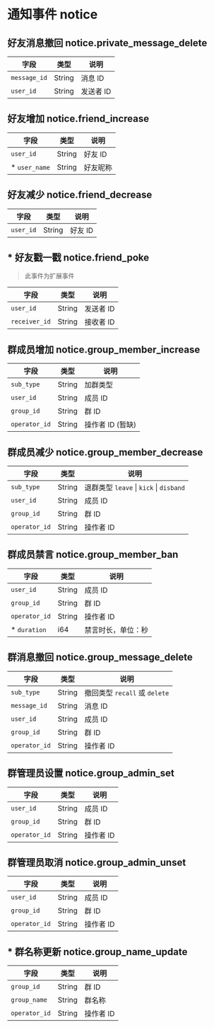 # 通知事件 notice

## 好友消息撤回 notice.private_message_delete

| 字段         | 类型   | 说明      |
| ------------ | ------ | --------- |
| `message_id` | String | 消息 ID   |
| `user_id`    | String | 发送者 ID |

## 好友增加 notice.friend_increase

| 字段          | 类型   | 说明     |
| ------------- | ------ | -------- |
| `user_id`     | String | 好友 ID  |
| * `user_name` | String | 好友昵称 |

## 好友减少 notice.friend_decrease

| 字段      | 类型   | 说明    |
| --------- | ------ | ------- |
| `user_id` | String | 好友 ID |

## * 好友戳一戳 notice.friend_poke

> 此事件为扩展事件

| 字段          | 类型   | 说明      |
| ------------- | ------ | --------- |
| `user_id`     | String | 发送者 ID |
| `receiver_id` | String | 接收者 ID |

## 群成员增加 notice.group_member_increase

| 字段          | 类型   | 说明             |
| ------------- | ------ | ---------------- |
| `sub_type`    | String | 加群类型         |
| `user_id`     | String | 成员 ID          |
| `group_id`    | String | 群 ID            |
| `operator_id` | String | 操作者 ID (暂缺) |

## 群成员减少 notice.group_member_decrease

| 字段          | 类型   | 说明                                    |
| ------------- | ------ | --------------------------------------- |
| `sub_type`    | String | 退群类型 `leave` \| `kick` \| `disband` |
| `user_id`     | String | 成员 ID                                 |
| `group_id`    | String | 群 ID                                   |
| `operator_id` | String | 操作者 ID                               |

## 群成员禁言 notice.group_member_ban

| 字段          | 类型   | 说明               |
| ------------- | ------ | ------------------ |
| `user_id`     | String | 成员 ID            |
| `group_id`    | String | 群 ID              |
| `operator_id` | String | 操作者 ID          |
| * `duration`  | i64    | 禁言时长，单位：秒 |

## 群消息撤回 notice.group_message_delete

| 字段          | 类型   | 说明                          |
| ------------- | ------ | ----------------------------- |
| `sub_type`    | String | 撤回类型 `recall` 或 `delete` |
| `message_id`  | String | 消息 ID                       |
| `user_id`     | String | 成员 ID                       |
| `group_id`    | String | 群 ID                         |
| `operator_id` | String | 操作者 ID                     |

## 群管理员设置 notice.group_admin_set

| 字段          | 类型   | 说明      |
| ------------- | ------ | --------- |
| `user_id`     | String | 成员 ID   |
| `group_id`    | String | 群 ID     |
| `operator_id` | String | 操作者 ID |

## 群管理员取消 notice.group_admin_unset

| 字段          | 类型   | 说明      |
| ------------- | ------ | --------- |
| `user_id`     | String | 成员 ID   |
| `group_id`    | String | 群 ID     |
| `operator_id` | String | 操作者 ID |

## * 群名称更新 notice.group_name_update

| 字段          | 类型   | 说明      |
| ------------- | ------ | --------- |
| `group_id`    | String | 群 ID     |
| `group_name`  | String | 群名称    |
| `operator_id` | String | 操作者 ID |